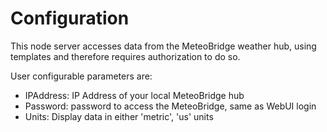  
# Configuration

This node server accesses data from the MeteoBridge weather hub,
using templates and therefore requires authorization to do so.

User configurable parameters are:

- IPAddress: IP Address of your local MeteoBridge hub
- Password: password to access the MeteoBridge, same as WebUI login
- Units: Display data in either 'metric', 'us' units
